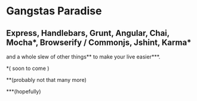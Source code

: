 
Gangstas Paradise
==============


Express, Handlebars, Grunt, Angular, Chai, Mocha*, Browserify / Commonjs, Jshint, Karma*
----------


and a whole slew of other things** to make your live easier***.



*( soon to come )

**(probably not that many more)

***(hopefully)
